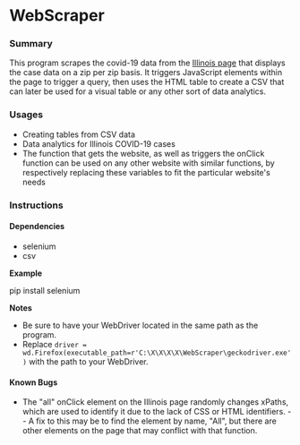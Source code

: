 # WebScraper

### Summary
This program scrapes the covid-19 data from the [Illinois page](http://www.dph.illinois.gov/covid19/covid19-statistics) that displays the case data on a zip per zip basis. It triggers JavaScript elements within the page to trigger a query, then uses the HTML table to create a CSV that can later be used for a visual table or any other sort of data analytics.

### Usages

- Creating tables from CSV data
- Data analytics for Illinois COVID-19 cases
- The function that gets the website, as well as triggers the onClick function can be used on any other website with similar functions, by respectively replacing these variables to fit the particular website's needs

### Instructions

#### Dependencies

 - selenium
 - csv

**Example**

pip install selenium

**Notes**

 - Be sure to have your WebDriver located in the same path as the
   program.
 - Replace `driver = wd.Firefox(executable_path=r'C:\X\X\X\X\WebScraper\geckodriver.exe')` with the path to your WebDriver.

#### Known Bugs

 - The "all" onClick element on the Illinois page randomly changes xPaths, which are used to identify it due to the lack of CSS or HTML identifiers. 
-- A fix to this may be to find  the element by name, "All", but there are other elements on the page that may conflict with that function.
 

